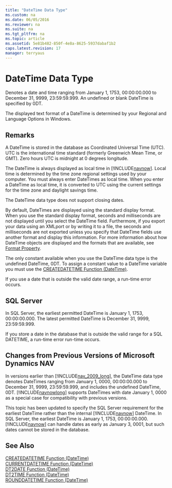 ```yaml
---
title: "DateTime Data Type"
ms.custom: na
ms.date: 06/05/2016
ms.reviewer: na
ms.suite: na
ms.tgt_pltfrm: na
ms.topic: article
ms.assetid: 5e81b482-850f-4e8a-8625-5937dabaf1b2
caps.latest.revision: 17
manager: terryaus
---
```

# DateTime Data Type
Denotes a date and time ranging from January 1, 1753, 00:00:00.000 to December 31, 9999, 23:59:59.999. An undefined or blank DateTime is specified by 0DT.  
  
 The displayed text format of a DateTime is determined by your Regional and Language Options in Windows.  
  
## Remarks  
 A DateTime is stored in the database as Coordinated Universal Time \(UTC\). UTC is the international time standard \(formerly Greenwich Mean Time, or GMT\). Zero hours UTC is midnight at 0 degrees longitude.  
  
 The DateTime is always displayed as local time in [!INCLUDE[navnow](includes/navnow_md.md)]. Local time is determined by the time zone regional settings used by your computer. You must always enter DateTimes as local time. When you enter a DateTime as local time, it is converted to UTC using the current settings for the time zone and daylight savings time.  
  
 The DateTime data type does not support closing dates.  
  
 By default, DateTimes are displayed using the standard display format. When you use the standard display format, seconds and milliseconds are not displayed until you select the DateTime field. Furthermore, if you export your data using an XMLport or by writing it to a file, the seconds and milliseconds are not exported unless you specify that DateTime fields use another format and display this information. For more information about how DateTime objects are displayed and the formats that are available, see [Format Property](Format-Property.md).  
  
 The only constant available when you use the DateTime data type is the undefined DateTime, 0DT. To assign a constant value to a DateTime variable you must use the [CREATEDATETIME Function \(DateTime\)](CREATEDATETIME-Function--DateTime-.md).  
  
 If you use a date that is outside the valid date range, a run\-time error occurs.  
  
## SQL Server  
 In SQL Server, the earliest permitted DateTime is January 1, 1753, 00:00:00.000. The latest permitted DateTime is December 31, 9999, 23:59:59.999.  
  
 If you store a date in the database that is outside the valid range for a SQL DATETIME, a run\-time error run\-time occurs.  
  
## Changes from Previous Versions of Microsoft Dynamics NAV  
 In versions earlier than [!INCLUDE[nav_2009_long](includes/nav_2009_long_md.md)], the DateTime data type denotes DateTimes ranging from January 1, 0000, 00:00:00.000 to December 31, 9999, 23:59:59.999, and includes the undefined DateTime, 0DT. [!INCLUDE[navnowlong](includes/navnowlong_md.md)] supports DateTimes with date January 1, 0000 as a special case for compatibility with previous versions.  
  
 This topic has been updated to specify the SQL Server requirement for the earliest DateTime rather than the internal [!INCLUDE[navnow](includes/navnow_md.md)] DateTime. In SQL Server, the earliest DateTime is January 1, 1753, 00:00:00.000. [!INCLUDE[navnow](includes/navnow_md.md)] can handle dates as early as January 3, 0001, but such dates cannot be stored in the database.  
  
## See Also  
 [CREATEDATETIME Function \(DateTime\)](CREATEDATETIME-Function--DateTime-.md)   
 [CURRENTDATETIME Function \(DateTime\)](CURRENTDATETIME-Function--DateTime-.md)   
 [DT2DATE Function \(DateTime\)](DT2DATE-Function--DateTime-.md)   
 [DT2TIME Function \(DateTime\)](DT2TIME-Function--DateTime-.md)   
 [ROUNDDATETIME Function \(DateTime\)](ROUNDDATETIME-Function--DateTime-.md)